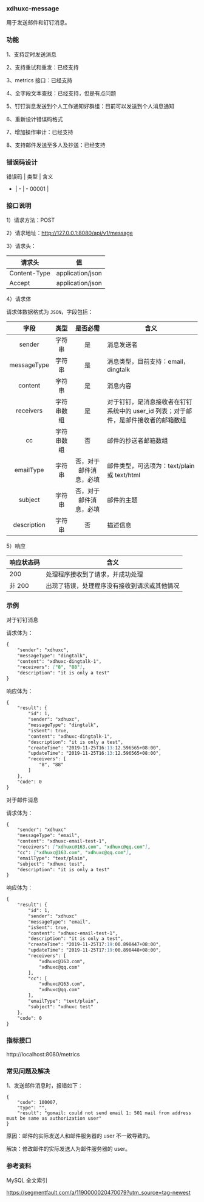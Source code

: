 ### xdhuxc-message

用于发送邮件和钉钉消息。


### 功能
1、支持定时发送消息

2、支持重试和重发：已经支持

3、metrics 接口：已经支持

4、全字段文本查找：已经支持，但是有点问题

5、钉钉消息发送到个人工作通知好群组：目前可以发送到个人消息通知

6、重新设计错误码格式

7、增加操作审计：已经支持

8、支持邮件发送至多人及抄送：已经支持


### 错误码设计

错误码 | 类型 | 含义
- | - | - 
00001 | 

### 接口说明

1）请求方法：POST

2）请求地址：<http://127.0.0.1:8080/api/v1/message>

3）请求头：

请求头 | 值
--- | ---
Content-Type | application/json
Accept | application/json

4）请求体

请求体数据格式为 `JSON`，字段包括：

 字段  | 类型 | 是否必需 | 含义
:------:| :-----:|:------:|------|
sender | 字符串 | 是 | 消息发送者
messageType | 字符串 | 是 | 消息类型，目前支持：email，dingtalk
content | 字符串 | 是 | 消息内容
receivers | 字符串数组 | 是 | 对于钉钉，是消息接收者在钉钉系统中的 user_id 列表；对于邮件，是邮件接收者的邮箱数组
cc | 字符串数组 | 否 | 邮件的抄送者邮箱数组
emailType | 字符串 | 否，对于邮件消息，必填 | 邮件类型，可选项为：text/plain 或 text/html
subject | 字符串 | 否，对于邮件消息，必填 | 邮件的主题
description | 字符串 | 否 | 描述信息

5）响应

响应状态码 | 含义
--- | ---
200 | 处理程序接收到了请求，并成功处理
非 200 | 出现了错误，处理程序没有接收到请求或其他情况

### 示例

对于钉钉消息

请求体为：
```markdown
{
    "sender": "xdhuxc",
    "messageType": "dingtalk",
    "content": "xdhuxc-dingtalk-1",
    "receivers": ["8", "88"],
    "description": "it is only a test"
}
```
响应体为：
```markdown
{
    "result": {
        "id": 1,
        "sender": "xdhuxc",
        "messageType": "dingtalk",
        "isSent": true,
        "content": "xdhuxc-dingtalk-1",
        "description": "it is only a test",
        "createTime": "2019-11-25T16:13:12.596565+08:00",
        "updateTime": "2019-11-25T16:13:12.596565+08:00",
        "receivers": [
            "8", "88"
        ]
    },
    "code": 0
}
```

对于邮件消息

请求体为：
```markdown
{
    "sender": "xdhuxc"
    "messageType": "email",
    "content": "xdhuxc-email-test-1",
    "receivers": ["xdhuxc@163.com", "xdhuxc@qq.com"],
    "cc": ["xdhuxc@163.com", "xdhuxc@qq.com"],
    "emailType": "text/plain",
    "subject": "xdhuxc test",
    "description": "it is only a test"
}
```
响应体为：
```markdown
{
    "result": {
        "id": 1,
        "sender": "xdhuxc"
        "messageType": "email",
        "isSent": true,
        "content": "xdhuxc-email-test-1",
        "description": "it is only a test",
        "createTime": "2019-11-25T17:19:00.898447+08:00",
        "updateTime": "2019-11-25T17:19:00.898448+08:00",
        "receivers": [
            "xdhuxc@163.com",
            "xdhuxc@qq.com"
        ],
        "cc": [
            "xdhuxc@163.com",
            "xdhuxc@qq.com"
        ],
        "emailType": "text/plain",
        "subject": "xdhuxc test"
    },
    "code": 0
}
```
### 指标接口

http://localhost:8080/metrics

### 常见问题及解决
1、发送邮件消息时，报错如下：
```
{
    "code": 100007,
    "type": "",
    "result": "gomail: could not send email 1: 501 mail from address must be same as authorization user"
}
```
原因：邮件的实际发送人和邮件服务器的 user 不一致导致的。


解决：修改邮件的实际发送人为邮件服务器的 user。


### 参考资料

MySQL 全文索引

https://segmentfault.com/a/1190000020470079?utm_source=tag-newest
